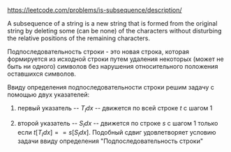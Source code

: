 https://leetcode.com/problems/is-subsequence/description/

A subsequence of a string is a new string that is formed from the original string by deleting some (can be none) of the characters without disturbing the relative positions of the remaining characters. 

Подпоследовательность строки - это новая строка, которая формируется из исходной строки путем удаления некоторых (может не быть ни одного) символов без нарушения относительного положения оставшихся символов.

Ввиду определения подпоследовательности строки решим задачу с помощью двух указателей: 

1. первый указатель -- $T_ Idx$ -- движется по всей строке $t$ с шагом 1

2. второй указатель -- $S_ Idx$ -- движется по строке $s$ с шагом 1 только если $t[T_ Idx] == s[S_ Idx]$.
Подобный сдвиг удовлетворяет условию задачи ввиду определения "Подпоследовательность строки" 

